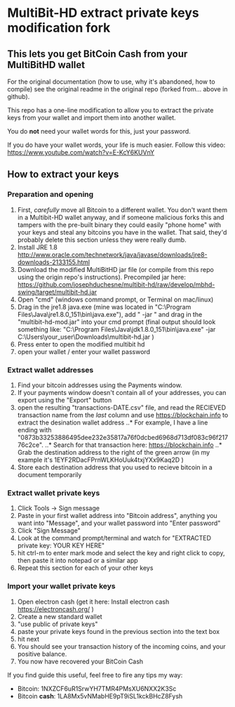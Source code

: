 # MultiBit-HD extract private keys modification fork
## This lets you get BitCoin Cash from your MultiBitHD wallet

For the original documentation (how to use, why it's abandoned, how to compile) see the original readme in the original repo (forked from... above in github).

This repo has a one-line modification to allow you to extract the private keys from your wallet and import them into another wallet.

You do **not** need your wallet words for this, just your password.

If you do have your wallet words, your life is much easier. Follow this video: https://www.youtube.com/watch?v=E-KcY6KUVnY

## How to extract your keys

### Preparation and opening
1. First, *carefully* move all Bitcoin to a different wallet. You don't want them in a Multibit-HD wallet anyway, and if someone malicious forks this and tampers with the pre-built binary they could easily "phone home" with your keys and steal any bitcoins you have in the wallet. That said, they'd probably delete this section unless they were really dumb.
2. Install JRE 1.8 http://www.oracle.com/technetwork/java/javase/downloads/jre8-downloads-2133155.html
4. Download the modified MultiBitHD jar file (or compile from this repo using the origin repo's instructions). Precompiled jar here: https://github.com/josephduchesne/multibit-hd/raw/develop/mbhd-swing/target/multibit-hd.jar
5. Open "cmd" (windows command prompt, or Terminal on mac/linux)
6. Drag in the jre1.8 java.exe (mine was located in "C:\Program Files\Java\jre1.8.0_151\bin\java.exe"), add " -jar " and drag in the "multibit-hd-mod.jar" into your cmd prompt (final output should look something like: "C:\Program Files\Java\jdk1.8.0_151\bin\java.exe" -jar C:\Users\your_user\Downloads\multibit-hd.jar )
7. Press enter to open the modified multibit hd
8. open your wallet / enter your wallet password

### Extract wallet addresses
1. Find your bitcoin addresses using the Payments window. 
2. If your payments window doesn't contain all of your addresses, you can export using the "Export" button
3. open the resulting "transactions-DATE.csv" file, and read the RECIEVED transaction name from the *last* column and use https://blockchain.info to extract the desination wallet address
..* For example, I have a line ending with "0873b33253886495dee232e35817a76f0dcbed6968d713df083c96f21776c2ce".
..* Search for that transaction here: https://blockchain.info
..* Grab the destination address to the right of the green arrow (in my example it's 1EYF2RDacFPrnWLKHoUuk4txjYXx9Kaq2D )
4. Store each destination address that you used to recieve bitcoin in a document temporarily
  
### Extract wallet private keys
1. Click Tools -> Sign message
2. Paste in your first wallet address into "Bitcoin address", anything you want into "Message", and your wallet password into "Enter password"
3. Click "Sign Message"
4. Look at the command prompt/terminal and watch for "EXTRACTED private key: YOUR KEY HERE"
5. hit ctrl-m to enter mark mode and select the key and right click to copy, then paste it into notepad or a similar app
6. Repeat this section for each of your other keys

### Import your wallet private keys
1. Open electron cash (get it here: Install electron cash https://electroncash.org/ )
2. Create a new standard wallet
3. "use public of private keys"
4. paste your private keys found in the previous section into the text box
5. hit next
6. You should see your transaction history of the incoming coins, and your positive balance.
7. You now have recovered your BitCoin Cash

If you find guide this useful, feel free to fire any tips my way:
- Bitcoin: 1NXZCF6uR1SrwYH7TMR4PMsXU6NXX2K3Sc
- Bitcoin **cash**: 1LA8Mx5vNMabHE9pT9iSL1kckBHcZ8Fysh
